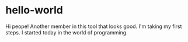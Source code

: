 # hello-world

Hi peope!
Another member in this tool that looks good. I'm taking my first steps. 
I started today in the world of programming.
